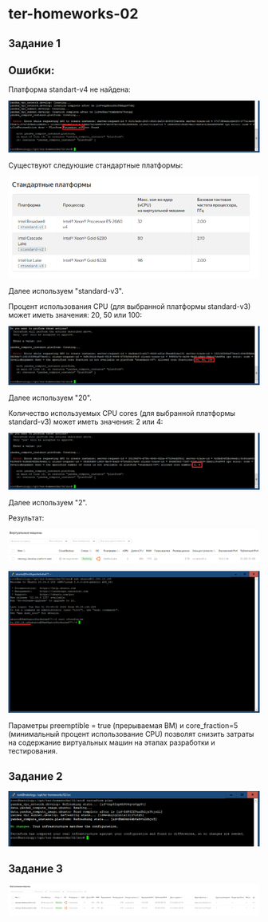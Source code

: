 # ter-homeworks-02

## Задание 1

Ошибки:
-
Платформа standart-v4 не найдена:

![Platform standart-v4 not found](./pix/1_Error_Platform.png)

Существуют следуюшие стандартные платформы:

![Стандартные платформы](./pix/1_Standard.png)

Далее используем "standard-v3".

Процент использования CPU (для выбранной платформы standard-v3) может иметь значения: 20, 50 или 100:

![Использование CPU](./pix/1_Fractions.png)

Далее используем "20".

Количество используемых CPU cores (для выбранной платформы standard-v3) может иметь значения: 2 или 4:

![Использование CPU cores](./pix/1_Cores.png)

Далее используем "2".

Результат:

![скриншот ЛК Yandex Cloud с созданной VM](./pix/1_VM.png)

![скриншот консоли curl](./pix/1_Curl.png)

Параметры preemptible = true (прерываемая ВМ) и core_fraction=5 (минимальный процент использование CPU) позволят снизить затраты 
на содержание виртуальных машин на этапах разработки и тестирования.

## Задание 2

![terraform plan](./pix/2_Terraform_plan.png)

## Задание 3

![скриншот ЛК Yandex Cloud с созданными VM](./pix/3_VM.png)

